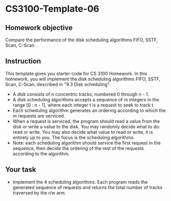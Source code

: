# CS3100-Template-06

## Homework objective
Compare the performance of the disk scheduling algorithms FIFO, SSTF, Scan, C-Scan.

## Instruction
This template gives you starter code for CS 3100 Homework. In this homework, you will implement the disk scheduling algorithms FIFO, SSTF, Scan, C-Scan, described in "9.3 Disk scheduling". 

* A disk consists of n concentric tracks, numbered 0 through n - 1.
* A disk scheduling algorithms accepts a sequence of m integers in the range [0 : n - 1], where each integer t is a request to seek to track t.
* Each scheduling algorithm generates an ordering according to which the m requests are serviced.
* When a request is serviced, the program should read a value from the disk or write a value to the disk. You may randomly decide what to do: read or write. You may also decide what value to read or write, it is entirely up to you. The focus is the scheduling algorithms.
* Note: each scheduling algorithm should service the first request in the sequence, then decide the ordering of the rest of the requests according to the algorithm. 

## Your task
* Implement the 4 scheduling algorithms. Each program reads the generated sequence of requests and returns the total number of tracks traversed by the r/w arm.
